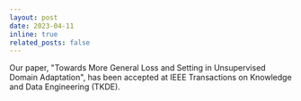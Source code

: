 ```yaml
---
layout: post
date: 2023-04-11
inline: true
related_posts: false
---
```


Our paper, "Towards More General Loss and Setting in Unsupervised Domain Adaptation", has been accepted at IEEE Transactions on Knowledge and Data Engineering (TKDE).





